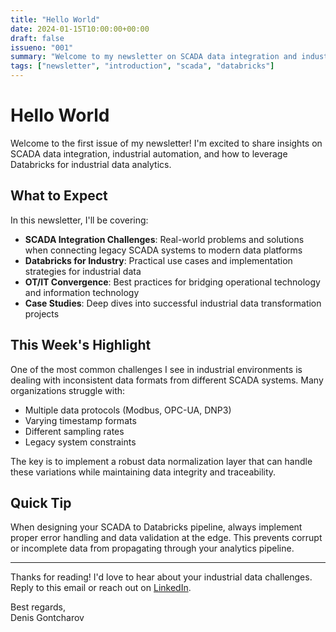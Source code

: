 ```yaml
---
title: "Hello World"
date: 2024-01-15T10:00:00+00:00
draft: false
issueno: "001"
summary: "Welcome to my newsletter on SCADA data integration and industrial automation"
tags: ["newsletter", "introduction", "scada", "databricks"]
---
```


# Hello World

Welcome to the first issue of my newsletter! I'm excited to share insights on SCADA data integration, industrial automation, and how to leverage Databricks for industrial data analytics.

## What to Expect

In this newsletter, I'll be covering:

- **SCADA Integration Challenges**: Real-world problems and solutions when connecting legacy SCADA systems to modern data platforms
- **Databricks for Industry**: Practical use cases and implementation strategies for industrial data
- **OT/IT Convergence**: Best practices for bridging operational technology and information technology
- **Case Studies**: Deep dives into successful industrial data transformation projects

## This Week's Highlight

One of the most common challenges I see in industrial environments is dealing with inconsistent data formats from different SCADA systems. Many organizations struggle with:

- Multiple data protocols (Modbus, OPC-UA, DNP3)
- Varying timestamp formats
- Different sampling rates
- Legacy system constraints

The key is to implement a robust data normalization layer that can handle these variations while maintaining data integrity and traceability.

## Quick Tip

When designing your SCADA to Databricks pipeline, always implement proper error handling and data validation at the edge. This prevents corrupt or incomplete data from propagating through your analytics pipeline.

---

Thanks for reading! I'd love to hear about your industrial data challenges. Reply to this email or reach out on [LinkedIn](https://www.linkedin.com/in/gontcharovd).

Best regards,  
Denis Gontcharov